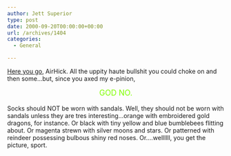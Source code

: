 ```yaml
---
author: Jett Superior
type: post
date: 2000-09-20T00:00:00+00:00
url: /archives/1404
categories:
  - General

---
```

[Here you go][1], AirHick. All the uppity haute bullshit you could choke on and then some&#8230;but, since you axed my e-pinion,  


<center>
  <font color="chartreuse"><font size="4">GOD NO.</font color></font size></center><br />Socks should NOT be worn with sandals. Well, they should not be worn with sandals unless they are tres interesting&#8230;orange with embroidered gold dragons, for instance. Or black with tiny yellow and blue bumblebees flitting about. Or magenta strewn with silver moons and stars. Or patterned with reindeer possessing bulbous shiny red noses. Or&#8230;.wellllll, you get the picture, sport.</p>

 [1]: http://www.floradesign.com/fashion.html